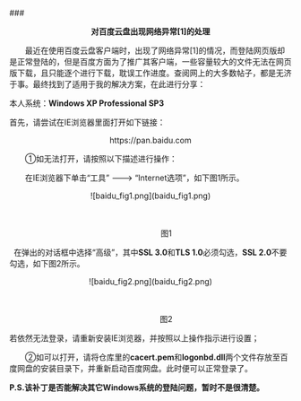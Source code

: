 ###<center>**对百度云盘出现网络异常[1]的处理**</center>

　　最近在使用百度云盘客户端时，出现了网络异常[1]的情况，而登陆网页版却是正常登陆的，但是百度方面为了推广其客户端，一些容量较大的文件无法在网页版下载，且只能逐个进行下载，耽误工作进度。查阅网上的大多数帖子，都是无济于事。最终找到了适用于我的解决方案，在此进行分享：

本人系统：**Windows XP Professional SP3**

首先，请尝试在IE浏览器里面打开如下链接：

<center>https://pan.baidu.com</center> 

　　①如无法打开，请按照以下描述进行操作：
  
　　在IE浏览器下单击“工具” ---> “Internet选项”，如下图1所示。
  
   
   <center>![baidu_fig1.png](baidu_fig1.png)</center>
   
   　　　　　　　　　<center>　　　　图1</center>
   
   在弹出的对话框中选择“高级”，其中**SSL 3.0**和**TLS 1.0**必须勾选，**SSL 2.0**不要勾选，如下图2所示。
   
   
   <center>![baidu_fig2.png](baidu_fig2.png)</center>
   
   　　　　　　　　　<center>　　　　图2</center>
   
若依然无法登录，请重新安装IE浏览器，并按照以上操作指示进行设置； 

　　②如可以打开，请将仓库里的**cacert.pem**和**logonbd.dll**两个文件存放至百度网盘的安装目录下，并重新启动百度网盘。此时便可以正常登录了。

**P.S.该补丁是否能解决其它Windows系统的登陆问题，暂时不是很清楚。**
